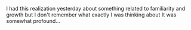I had this realization yesterday about something related to familiarity and growth but I don't remember what exactly I was thinking about
It was somewhat profound...

